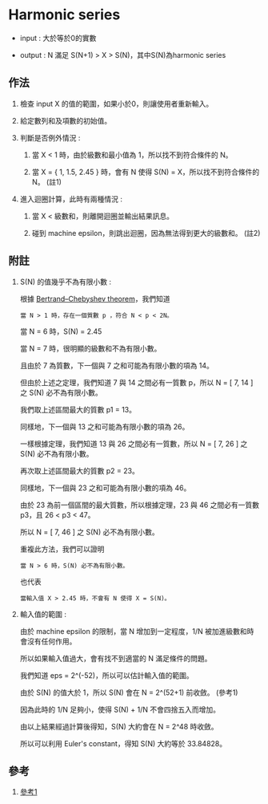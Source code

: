# Harmonic series

+ input : 大於等於0的實數

+ output : N 滿足 S(N+1) > X > S(N)，其中S(N)為harmonic series

## 作法

1. 檢查 input X 的值的範圍，如果小於0，則讓使用者重新輸入。

2. 給定數列和及項數的初始值。

3. 判斷是否例外情況 : 

   1. 當 X < 1 時，由於級數和最小值為 1，所以找不到符合條件的 N。
   
   2. 當 X = { 1, 1.5, 2.45 } 時，會有 N 使得 S(N) = X，所以找不到符合條件的 N。 (註1)

4. 進入迴圈計算，此時有兩種情況 :

   1. 當 X < 級數和，則離開迴圈並輸出結果訊息。
   
   2. 碰到 machine epsilon，則跳出迴圈，因為無法得到更大的級數和。 (註2)
   
## 附註

1. S(N) 的值幾乎不為有限小數 :

   根據 [Bertrand–Chebyshev theorem](https://en.wikipedia.org/wiki/Bertrand%27s_postulate)，我們知道  
   ```
   當 N > 1 時，存在一個質數 p ，符合 N < p < 2N。
   ```
   當 N = 6 時，S(N) = 2.45  
   
   當 N = 7 時，很明顯的級數和不為有限小數。  
   
   且由於 7 為質數，下一個與 7 之和可能為有限小數的項為 14。  
   
   但由於上述之定理，我們知道 7 與 14 之間必有一質數 p，所以 N = [ 7, 14 ] 之 S(N) 必不為有限小數。
   
   我們取上述區間最大的質數 p1 = 13。  
   
   同樣地，下一個與 13 之和可能為有限小數的項為 26。  
   
   一樣根據定理，我們知道 13 與 26 之間必有一質數，所以 N = [ 7, 26 ] 之 S(N) 必不為有限小數。  
   
   再次取上述區間最大的質數 p2 = 23。  
   
   同樣地，下一個與 23 之和可能為有限小數的項為 46。  
   
   由於 23 為前一個區間的最大質數，所以根據定理，23 與 46 之間必有一質數 p3，且 26 < p3 < 47。  
   
   所以 N = [ 7, 46 ] 之 S(N) 必不為有限小數。
   
   重複此方法，我們可以證明   
   ```
   當 N > 6 時，S(N) 必不為有限小數。  
   ```
   也代表 
   ```  
   當輸入值 X > 2.45 時，不會有 N 使得 X = S(N)。
   ```
2. 輸入值的範圍 :
   
   由於 machine epsilon 的限制，當 N 增加到一定程度，1/N 被加進級數和時會沒有任何作用。  
   
   所以如果輸入值過大，會有找不到適當的 N 滿足條件的問題。  
   
   我們知道 eps = 2^(-52)，所以可以估計輸入值的範圍。  
   
   由於 S(N) 的值大於 1，所以 S(N) 會在 N = 2^(52+1) 前收斂。 (參考1)  
   
   因為此時的 1/N 足夠小，使得 S(N) + 1/N 不會四捨五入而增加。  
   
   由以上結果經過計算後得知，S(N) 大約會在 N = 2^48 時收斂。  
   
   所以可以利用 Euler's constant，得知 S(N) 大約等於 33.84828。
   
## 參考

1. [參考1](https://core.ac.uk/download/pdf/297018835.pdf)
   

